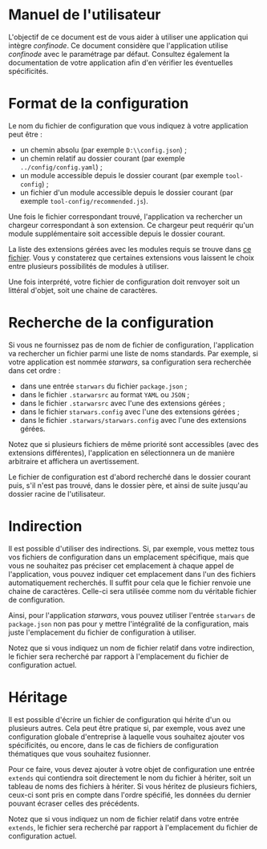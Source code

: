 # Manuel de l'utilisateur

L'objectif de ce document est de vous aider à utiliser une application qui intègre _confinode_. Ce document considère que l'application utilise _confinode_ avec le paramétrage par défaut. Consultez également la documentation de votre application afin d'en vérifier les éventuelles spécificités.

# Format de la configuration

Le nom du fichier de configuration que vous indiquez à votre application peut être :

- un chemin absolu (par exemple `D:\\config.json`) ;
- un chemin relatif au dossier courant (par exemple `../config/config.yaml`) ;
- un module accessible depuis le dossier courant (par exemple `tool-config`) ;
- un fichier d'un module accessible depuis le dossier courant (par exemple `tool-config/recommended.js`).

Une fois le fichier correspondant trouvé, l'application va rechercher un chargeur correspondant à son extension. Ce chargeur peut requérir qu'un module supplémentaire soit accessible depuis le dossier courant.

La liste des extensions gérées avec les modules requis se trouve dans [ce fichier](../extensions.md). Vous y constaterez que certaines extensions vous laissent le choix entre plusieurs possibilités de modules à utiliser.

Une fois interprété, votre fichier de configuration doit renvoyer soit un littéral d'objet, soit une chaine de caractères.

# Recherche de la configuration

Si vous ne fournissez pas de nom de fichier de configuration, l'application va rechercher un fichier parmi une liste de noms standards. Par exemple, si votre application est nommée _starwars_, sa configuration sera recherchée dans cet ordre :

- dans une entrée `starwars` du fichier `package.json` ;
- dans le fichier `.starwarsrc` au format `YAML` ou `JSON` ;
- dans le fichier `.starwarsrc` avec l'une des extensions gérées ;
- dans le fichier `starwars.config` avec l'une des extensions gérées ;
- dans le fichier `.starwars/starwars.config` avec l'une des extensions gérées.

Notez que si plusieurs fichiers de même priorité sont accessibles (avec des extensions différentes), l'application en sélectionnera un de manière arbitraire et affichera un avertissement.

Le fichier de configuration est d'abord recherché dans le dossier courant puis, s'il n'est pas trouvé, dans le dossier père, et ainsi de suite jusqu'au dossier racine de l'utilisateur.

# Indirection

Il est possible d'utiliser des indirections. Si, par exemple, vous mettez tous vos fichiers de configuration dans un emplacement spécifique, mais que vous ne souhaitez pas préciser cet emplacement à chaque appel de l'application, vous pouvez indiquer cet emplacement dans l'un des fichiers automatiquement recherchés. Il suffit pour cela que le fichier renvoie une chaine de caractères. Celle-ci sera utilisée comme nom du véritable fichier de configuration.

Ainsi, pour l'application _starwars_, vous pouvez utiliser l'entrée `starwars` de `package.json` non pas pour y mettre l'intégralité de la configuration, mais juste l'emplacement du fichier de configuration à utiliser.

Notez que si vous indiquez un nom de fichier relatif dans votre indirection, le fichier sera recherché par rapport à l'emplacement du fichier de configuration actuel.

# Héritage

Il est possible d'écrire un fichier de configuration qui hérite d'un ou plusieurs autres. Cela peut être pratique si, par exemple, vous avez une configuration globale d'entreprise à laquelle vous souhaitez ajouter vos spécificités, ou encore, dans le cas de fichiers de configuration thématiques que vous souhaitez fusionner.

Pour ce faire, vous devez ajouter à votre objet de configuration une entrée `extends` qui contiendra soit directement le nom du fichier à hériter, soit un tableau de noms des fichiers à hériter. Si vous héritez de plusieurs fichiers, ceux-ci sont pris en compte dans l'ordre spécifié, les données du dernier pouvant écraser celles des précédents.

Notez que si vous indiquez un nom de fichier relatif dans votre entrée `extends`, le fichier sera recherché par rapport à l'emplacement du fichier de configuration actuel.
